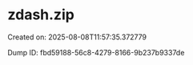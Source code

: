 # zdash.zip

Created on: 2025-08-08T11:57:35.372779

Dump ID: fbd59188-56c8-4279-8166-9b237b9337de


